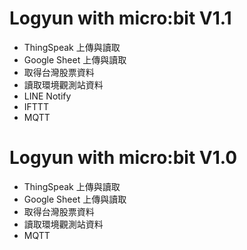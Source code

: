 # Logyun with micro:bit V1.1
* ThingSpeak 上傳與讀取
* Google Sheet 上傳與讀取
* 取得台灣股票資料
* 讀取環境觀測站資料
* LINE Notify
* IFTTT
* MQTT

# Logyun with micro:bit V1.0
* ThingSpeak 上傳與讀取
* Google Sheet 上傳與讀取
* 取得台灣股票資料
* 讀取環境觀測站資料
* MQTT
